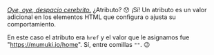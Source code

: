 [_Oye, oye, despacio cerebrito._](https://www.youtube.com/watch?v=GFCKITI6dXI) ¿Atributo? :hushed: ¡Sí! Un atributo es un valor adicional en los elementos HTML que configura o ajusta su comportamiento. 

En este caso el atributo era `href` y el valor que le asignamos fue "https://mumuki.io/home". Sí, entre comillas `""`. :wink: